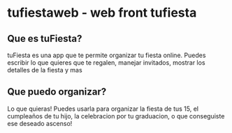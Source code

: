 # tufiestaweb - web front tufiesta

## Que es tuFiesta?
tuFiesta es una app que te permite organizar tu fiesta online.
Puedes escribir lo que quieres que te regalen, manejar invitados, mostrar los detalles de la fiesta y mas

## Que puedo organizar?
Lo que quieras! Puedes usarla para organizar la fiesta de tus 15, el cumpleaños de tu hijo, la celebracion por tu graduacion, o que conseguiste ese deseado ascenso!
